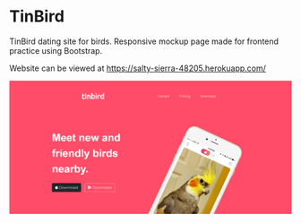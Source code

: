 # TinBird

<p> TinBird dating site for birds. Responsive mockup page made for frontend practice using Bootstrap. </p>
<p>Website can be viewed at <a target="_blank" href="https://salty-sierra-48205.herokuapp.com/">https://salty-sierra-48205.herokuapp.com/</a></p>
<img src="public/images/tinbirdpic.png" />
